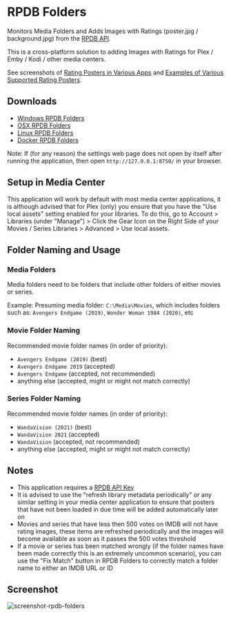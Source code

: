 # RPDB Folders

Monitors Media Folders and Adds Images with Ratings (poster.jpg / background.jpg) from the [RPDB API](https://ratingposterdb.com/).

This is a cross-platform solution to adding Images with Ratings for Plex / Emby / Kodi / other media centers.

See screenshots of [Rating Posters in Various Apps](https://ratingposterdb.com/#see-it-in-action) and [Examples of Various Supported Rating Posters](https://ratingposterdb.com/examples/).

## Downloads

- [Windows RPDB Folders](https://github.com/jaruba/rpdb-folders/releases/download/v0.0.3/win-rpdb-folders.zip)
- [OSX RPDB Folders](https://github.com/jaruba/rpdb-folders/releases/download/v0.0.3/osx-rpdb-folders.zip)
- [Linux RPDB Folders](https://github.com/jaruba/rpdb-folders/releases/download/v0.0.3/linux-rpdb-folders.zip)
- [Docker RPDB Folders](https://hub.docker.com/r/jaruba/rpdb-folders-docker)

Note: If (for any reason) the settings web page does not open by itself after running the application, then open `http://127.0.0.1:8750/` in your browser.

## Setup in Media Center

This application will work by default with most media center applications, it is although advised that for Plex (only) you ensure that you have the "Use local assets" setting enabled for your libraries. To do this, go to Account > Libraries (under "Manage") > Click the Gear Icon on the Right Side of your Movies / Series Libraries > Advanced > Use local assets.

## Folder Naming and Usage

### Media Folders

Media folders need to be folders that include other folders of either movies or series.

Example: Presuming media folder: `C:\Media\Movies`, which includes folders such as: `Avengers Endgame (2019)`, `Wonder Woman 1984 (2020)`, etc

### Movie Folder Naming

Recommended movie folder names (in order of priority):
- `Avengers Endgame (2019)` (best)
- `Avengers Endgame 2019` (accepted)
- `Avengers Endgame` (accepted, not recommended)
- anything else (accepted, might or might not match correctly)

### Series Folder Naming

Recommended movie folder names (in order of priority):
- `WandaVision (2021)` (best)
- `WandaVision 2021` (accepted)
- `WandaVision` (accepted, not recommended)
- anything else (accepted, might or might not match correctly)

## Notes

- This application requires a [RPDB API Key](https://ratingposterdb.com/api-key/)
- It is advised to use the "refresh library metadata periodically" or any similar setting in your media center application to ensure that posters that have not been loaded in due time will be added automatically later on
- Movies and series that have less then 500 votes on IMDB will not have rating images, these items are refreshed periodically and the images will become available as soon as it passes the 500 votes threshold
- If a movie or series has been matched wrongly (if the folder names have been made correctly this is an extremely uncommon scenario), you can use the "Fix Match" button in RPDB Folders to correctly match a folder name to either an IMDB URL or ID

## Screenshot

![screenshot-rpdb-folders](https://user-images.githubusercontent.com/1777923/108631426-9c29a200-7472-11eb-8b0d-bce13eb5c96c.jpg)
